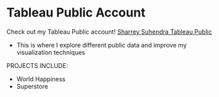 # Tableau Public Account

Check out my Tableau Public account!
[Sharrey Suhendra Tableau Public](public.tableau.com/app/profile/sharrey.suhendra)


- This is where I explore different public data and improve my visualization techniques

PROJECTS INCLUDE:
- World Happiness 
- Superstore

